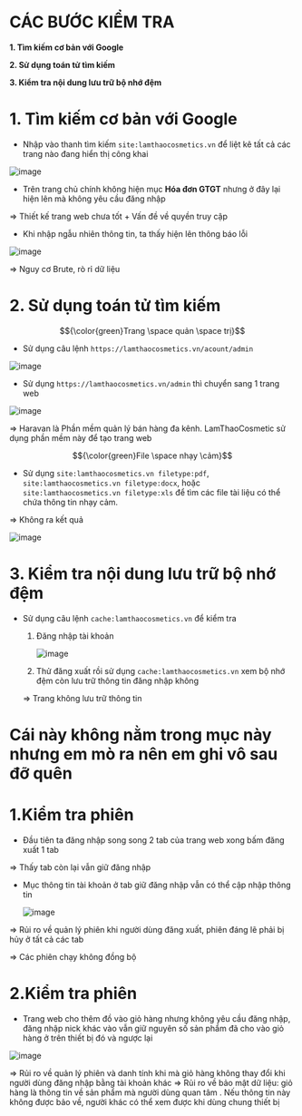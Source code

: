 # CÁC BƯỚC KIỂM TRA #

**1. Tìm kiếm cơ bản với Google**

**2. Sử dụng toán tử tìm kiếm**
  
**3. Kiểm tra nội dung lưu trữ bộ nhớ đệm**

# 1. Tìm kiếm cơ bản với Google #

- Nhập vào thanh tìm kiếm `site:lamthaocosmetics.vn` để liệt kê tất cả các trang nào đang hiển thị công khai

![image](https://github.com/user-attachments/assets/649dbbee-c659-4af7-9925-c0f47a97499e)

- Trên trang chủ chính không hiện mục **Hóa đơn GTGT** nhưng ở đây lại hiện lên mà không yêu cầu đăng nhập

=>  Thiết kế trang web chưa tốt + Vấn đề về quyền truy cập

- Khi nhập ngẫu nhiên thông tin, ta thấy hiện lên thông báo lỗi

 ![image](https://github.com/user-attachments/assets/154d08bb-5ed9-4a8f-a762-a259a466b79d)

=> Nguy cơ Brute, rò rỉ dữ liệu

# 2. Sử dụng toán tử tìm kiếm #

$${\color{green}Trang \space quản \space trị}$$

- Sử dụng câu lệnh `https://lamthaocosmetics.vn/acount/admin`

![image](https://github.com/user-attachments/assets/2ba9bc0f-b5b7-49fe-8982-a506103f0ee0)

- Sử dụng `https://lamthaocosmetics.vn/admin` thì chuyển sang 1 trang web

![image](https://github.com/user-attachments/assets/a8dddd0e-d1ef-4af7-81e2-48bd733523a9)

=>  Haravan là Phần mềm quản lý bán hàng đa kênh. LamThaoCosmetic sử dụng phần mềm này để tạo trang web

$${\color{green}File \space nhạy \cảm}$$

- Sử dụng `site:lamthaocosmetics.vn filetype:pdf`, `site:lamthaocosmetics.vn filetype:docx`, hoặc `site:lamthaocosmetics.vn filetype:xls` để tìm các file tài liệu có thể chứa thông tin nhạy cảm.

=> Không ra kết quả

![image](https://github.com/user-attachments/assets/4339b3dc-617b-4bb9-a73f-a1b70e14598c)


 # 3. Kiểm tra nội dung lưu trữ bộ nhớ đệm #

 - Sử dụng câu lệnh `cache:lamthaocosmetics.vn` để kiểm tra
   1. Đăng nhập tài khoản
  
      ![image](https://github.com/user-attachments/assets/473686b8-94f5-4b69-aff5-e60b0a6d1a51)
      
   2. Thử đăng xuất rồi sử dụng `cache:lamthaocosmetics.vn` xem bộ nhớ đệm còn lưu trữ thông tin đăng nhập không
  
   => Trang không lưu trữ thông tin

# Cái này không nằm trong mục này nhưng em mò ra nên em ghi vô sau đỡ quên #

# 1.Kiểm tra phiên #

- Đầu tiên ta đăng nhập song song 2 tab của trang web xong bấm đăng xuất 1 tab

=> Thấy tab còn lại vẫn giữ đăng nhập 

- Mục thông tin tài khoản ở tab giữ đăng nhập vẫn có thể cập nhập thông tin

  ![image](https://github.com/user-attachments/assets/a11fb648-7e5c-403c-8f7f-52cfeeb2fef1)

=> Rủi ro về quản lý phiên khi người dùng đăng xuất, phiên đáng lẽ phải bị hủy ở tất cả các tab

=> Các phiên chạy không đồng bộ

# 2.Kiểm tra phiên #

- Trang web cho thêm đồ vào giỏ hàng nhưng không yêu cầu đăng nhập, đăng nhập nick khác vào vẫn giữ nguyên số sản phẩm đã cho vào giỏ hàng ở trên thiết bị đó và ngược lại

![image](https://github.com/user-attachments/assets/8431fe39-6cdb-4761-80a9-5462a815e57a)

=> Rủi ro về quản lý phiên và danh tính khi mà giỏ hàng không thay đổi khi người dùng đăng nhập bằng tài khoản khác 
=> Rủi ro về bảo mật dữ liệu: giỏ hàng là thông tin về sản phẩm mà người dùng quan tâm . Nếu thông tin này không được bảo về, người khác có thể xem được khi dùng chung thiết bị

